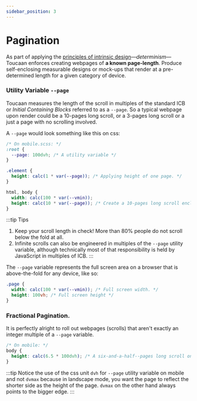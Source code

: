 ```yaml
---
sidebar_position: 3
---
```


# Pagination
As part of applying the [principles of intrinsic design](../core-concepts/overview.md)—_determinism_—Toucaan enforces creating webpages of **a known page-length**. Produce self-enclosing measurable designs or mock-ups that render at a pre-determined length for a given category of device.

### Utility Variable `--page`
Toucaan measures the length of the scroll in multiples of the standard ICB or _Initial Containing Blocks_ referred to as a `--page`. So a typical webpage upon render could be a 10-pages long scroll, or a 3-pages long scroll or a just a page with no scrolling involved. 

A `--page` would look something like this on css:

```css
/* On mobile.scss: */
:root {
  --page: 100dvh; /* A utility variable */
}

.element {
  height: calc(1 * var(--page)); /* Applying height of one page. */
}

html, body {
  width: calc(100 * var(--vmin));
  height: calc(10 * var(--page)); /* Create a 10-pages long scroll enclosure. */ 
}
```

:::tip Tips
1. Keep your scroll length in check! More than 80% people do not scroll below the fold at all.
2. Infinite scrolls can also be engineered in multiples of the `--page` utility variable, although technically most of that responsibility is held by JavaScript in multiples of ICB. 
:::


The `--page` variable represents the full screen area on a browser that is above-the-fold for any  device, like so:

```css
.page {
  width: calc(100 * var(--vmin)); /* Full screen width. */
  height: 100vh; /* Full screen height */
}
```

### Fractional Pagination. 

It is perfectly alright to roll out webpages (scrolls) that aren't exactly an integer multiple of a `--page` variable. 

```css
/* On mobile: */
body {
  height: calc(6.5 * 100dvh); /* A six-and-a-half--pages long scroll on mobile. */ 
}
```

:::tip
Notice the use of the css unit `dvh` for `--page` utility variable on mobile and not `dvmax` because in landscape mode, you want the page to reflect the shorter side as the height of the page. `dvmax` on the other hand always points to the bigger edge.
:::
